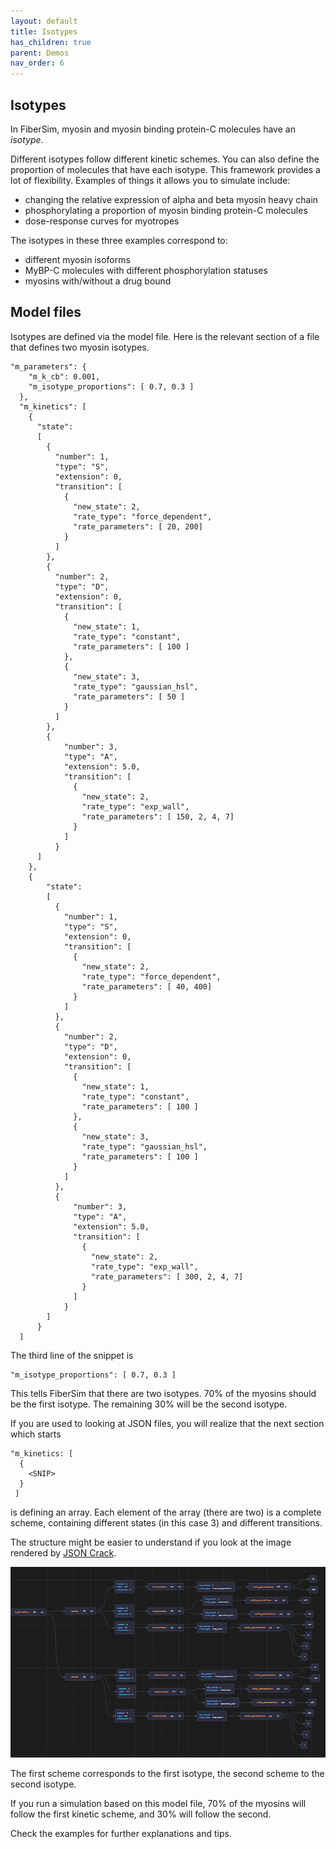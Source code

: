 ```yaml
---
layout: default
title: Isotypes
has_children: true
parent: Demos
nav_order: 6
---
```


## Isotypes

In FiberSim, myosin and myosin binding protein-C molecules have an _isotype_.

Different isotypes follow different kinetic schemes. You can also define the proportion of molecules that have each isotype. This framework provides a lot of flexibility. Examples of things it allows you to simulate include:

+ changing the relative expression of alpha and beta myosin heavy chain
+ phosphorylating a proportion of myosin binding protein-C molecules
+ dose-response curves for myotropes

The isotypes in these three examples correspond to:

+ different myosin isoforms
+ MyBP-C molecules with different phosphorylation statuses
+ myosins with/without a drug bound

## Model files

Isotypes are defined via the model file. Here is the relevant section of a file that defines two myosin isotypes.

```text
"m_parameters": {
    "m_k_cb": 0.001,
    "m_isotype_proportions": [ 0.7, 0.3 ]
  },
  "m_kinetics": [
    {
      "state":
      [
        {
          "number": 1,
          "type": "S",
          "extension": 0,
          "transition": [
            {
              "new_state": 2,
              "rate_type": "force_dependent",
              "rate_parameters": [ 20, 200]
            }
          ]
        },
        {
          "number": 2,
          "type": "D",
          "extension": 0,
          "transition": [
            {
              "new_state": 1,
              "rate_type": "constant",
              "rate_parameters": [ 100 ]
            },
            {
              "new_state": 3,
              "rate_type": "gaussian_hsl",
              "rate_parameters": [ 50 ]
            }
          ]
        },
        {
            "number": 3,
            "type": "A",
            "extension": 5.0,
            "transition": [
              {
                "new_state": 2,
                "rate_type": "exp_wall",
                "rate_parameters": [ 150, 2, 4, 7]
              }
            ]
          }
      ]
    },
    {
        "state":
        [
          {
            "number": 1,
            "type": "S",
            "extension": 0,
            "transition": [
              {
                "new_state": 2,
                "rate_type": "force_dependent",
                "rate_parameters": [ 40, 400]
              }
            ]
          },
          {
            "number": 2,
            "type": "D",
            "extension": 0,
            "transition": [
              {
                "new_state": 1,
                "rate_type": "constant",
                "rate_parameters": [ 100 ]
              },
              {
                "new_state": 3,
                "rate_type": "gaussian_hsl",
                "rate_parameters": [ 100 ]
              }
            ]
          },
          {
              "number": 3,
              "type": "A",
              "extension": 5.0,
              "transition": [
                {
                  "new_state": 2,
                  "rate_type": "exp_wall",
                  "rate_parameters": [ 300, 2, 4, 7]
                }
              ]
            }
        ]
      }
  ]
````

The third line of the snippet is

```text
"m_isotype_proportions": [ 0.7, 0.3 ]
```

This tells FiberSim that there are two isotypes. 70% of the myosins should be the first isotype. The remaining 30% will be the second isotype.

If you are used to looking at JSON files, you will realize that the next section which starts

```text
"m_kinetics: [
  {
    <SNIP>
  }
 ]
 ```

 is defining an array. Each element of the array (there are two) is a complete scheme, containing different states (in this case 3) and different transitions.

 The structure might be easier to understand if you look at the image rendered by [JSON Crack](www.jsoncrack.com).

 ![myosin isotypes](images/myosin_isotypes.png)

The first scheme corresponds to the first isotype, the second scheme to the second isotype.

If you run a simulation based on this model file, 70% of the myosins will follow the first kinetic scheme, and 30% will follow the second.

Check the examples for further explanations and tips.
